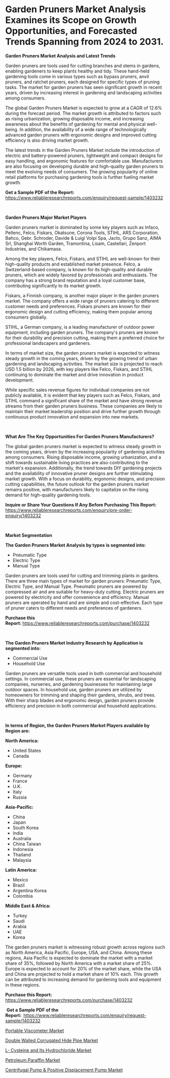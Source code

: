 <p><h1>Garden Pruners Market Analysis Examines its Scope on Growth Opportunities, and Forecasted Trends Spanning from 2024 to 2031.</h1></p><p><strong>Garden Pruners Market Analysis and Latest Trends</strong></p>
<p><p>Garden pruners are tools used for cutting branches and stems in gardens, enabling gardeners to keep plants healthy and tidy. These hand-held gardening tools come in various types such as bypass pruners, anvil pruners, and ratchet pruners, each designed for specific types of pruning tasks. The market for garden pruners has seen significant growth in recent years, driven by increasing interest in gardening and landscaping activities among consumers.</p><p>The global Garden Pruners Market is expected to grow at a CAGR of 12.6% during the forecast period. The market growth is attributed to factors such as rising urbanization, growing disposable income, and increasing awareness about the benefits of gardening for mental and physical well-being. In addition, the availability of a wide range of technologically advanced garden pruners with ergonomic designs and improved cutting efficiency is also driving market growth.</p><p>The latest trends in the Garden Pruners Market include the introduction of electric and battery-powered pruners, lightweight and compact designs for easy handling, and ergonomic features for comfortable use. Manufacturers are also focusing on developing durable and high-quality garden pruners to meet the evolving needs of consumers. The growing popularity of online retail platforms for purchasing gardening tools is further fueling market growth.</p></p>
<p><strong>Get a Sample PDF of the Report:&nbsp;</strong> <a href="https://www.reliableresearchreports.com/enquiry/request-sample/1403232">https://www.reliableresearchreports.com/enquiry/request-sample/1403232</a></p>
<p>&nbsp;</p>
<p><strong>Garden Pruners Major Market Players</strong></p>
<p><p>Garden pruners market is dominated by some key players such as Infaco, Pellenc, Felco, Fiskars, Okatsune, Corona Tools, STIHL, ARS Corporation, Bahco, Gebr. Schroder, Davide & Luigi Volpi Spa, Jacto, Grupo Sanz, AIMA Srl, Shanghai Worth Garden, Tramontina, Lisam, Castellari, Zenport Industries, and Chikamasa.</p><p>Among the key players, Felco, Fiskars, and STIHL are well-known for their high-quality products and established market presence. Felco, a Switzerland-based company, is known for its high-quality and durable pruners, which are widely favored by professionals and enthusiasts. The company has a strong brand reputation and a loyal customer base, contributing significantly to its market growth.</p><p>Fiskars, a Finnish company, is another major player in the garden pruners market. The company offers a wide range of pruners catering to different customer needs and preferences. Fiskars pruners are known for their ergonomic design and cutting efficiency, making them popular among consumers globally.</p><p>STIHL, a German company, is a leading manufacturer of outdoor power equipment, including garden pruners. The company's pruners are known for their durability and precision cutting, making them a preferred choice for professional landscapers and gardeners.</p><p>In terms of market size, the garden pruners market is expected to witness steady growth in the coming years, driven by the growing trend of urban gardening and landscaping activities. The market size is projected to reach USD 1.5 billion by 2026, with key players like Felco, Fiskars, and STIHL continuing to dominate the market and drive innovation in product development.</p><p>While specific sales revenue figures for individual companies are not publicly available, it is evident that key players such as Felco, Fiskars, and STIHL command a significant share of the market and have strong revenue streams from their garden pruners business. These companies are likely to maintain their market leadership position and drive further growth through continuous product innovation and expansion into new markets.</p></p>
<p>&nbsp;</p>
<p><strong>What Are The Key Opportunities For Garden Pruners Manufacturers?</strong></p>
<p><p>The global garden pruners market is expected to witness steady growth in the coming years, driven by the increasing popularity of gardening activities among consumers. Rising disposable income, growing urbanization, and a shift towards sustainable living practices are also contributing to the market's expansion. Additionally, the trend towards DIY gardening projects and the availability of innovative pruner designs are further stimulating market growth. With a focus on durability, ergonomic designs, and precision cutting capabilities, the future outlook for the garden pruners market remains positive, with manufacturers likely to capitalize on the rising demand for high-quality gardening tools.</p></p>
<p><strong>Inquire or Share Your Questions If Any Before Purchasing This Report:</strong> <a href="https://www.reliableresearchreports.com/enquiry/pre-order-enquiry/1403232">https://www.reliableresearchreports.com/enquiry/pre-order-enquiry/1403232</a></p>
<p>&nbsp;</p>
<p><strong>Market Segmentation</strong></p>
<p><strong>The Garden Pruners Market Analysis by types is segmented into:</strong></p>
<p><ul><li>Pneumatic Type</li><li>Electric Type</li><li>Manual Type</li></ul></p>
<p><p>Garden pruners are tools used for cutting and trimming plants in gardens. There are three main types of market for garden pruners: Pneumatic Type, Electric Type, and Manual Type. Pneumatic pruners are powered by compressed air and are suitable for heavy-duty cutting. Electric pruners are powered by electricity and offer convenience and efficiency. Manual pruners are operated by hand and are simple and cost-effective. Each type of pruner caters to different needs and preferences of gardeners.</p></p>
<p><strong>Purchase this Report:&nbsp;</strong><a href="https://www.reliableresearchreports.com/purchase/1403232">https://www.reliableresearchreports.com/purchase/1403232</a></p>
<p>&nbsp;</p>
<p><strong>The Garden Pruners Market Industry Research by Application is segmented into:</strong></p>
<p><ul><li>Commercial Use</li><li>Household Use</li></ul></p>
<p><p>Garden pruners are versatile tools used in both commercial and household settings. In commercial use, these pruners are essential for landscaping companies, nurseries, and gardening businesses for maintaining large outdoor spaces. In household use, garden pruners are utilized by homeowners for trimming and shaping their gardens, shrubs, and trees. With their sharp blades and ergonomic design, garden pruners provide efficiency and precision in both commercial and household applications.</p></p>
<p>&nbsp;</p>
<p><strong>In terms of Region, the Garden Pruners Market Players available by Region are:</strong></p>
<p>
    <p> <strong> North America: </strong>
        <ul>
            <li>United States</li>
            <li>Canada</li>
        </ul>
        </p> 
    <p> <strong> Europe: </strong>
        <ul>
            <li>Germany</li>
            <li>France</li>
            <li>U.K.</li>
            <li>Italy</li>
            <li>Russia</li>
        </ul>
        </p> 
    <p> <strong> Asia-Pacific: </strong>
        <ul>
            <li>China</li>
            <li>Japan</li>
            <li>South Korea</li>
            <li>India</li>
            <li>Australia</li>
            <li>China Taiwan</li>
            <li>Indonesia</li>
            <li>Thailand</li>
            <li>Malaysia</li>
        </ul>
        </p> 
    <p> <strong> Latin America: </strong>
        <ul>
            <li>Mexico</li>
            <li>Brazil</li>
            <li>Argentina Korea</li>
            <li>Colombia</li>
        </ul>
        </p> 
    <p> <strong> Middle East & Africa: </strong>
        <ul>
            <li>Turkey</li>
            <li>Saudi</li>
            <li>Arabia</li>
            <li>UAE</li>
            <li>Korea</li>
        </ul>
    </p>
    </p>
<p><p>The garden pruners market is witnessing robust growth across regions such as North America, Asia Pacific, Europe, USA, and China. Among these regions, Asia Pacific is expected to dominate the market with a market share of 35%, followed by North America with a market share of 25%. Europe is expected to account for 20% of the market share, while the USA and China are projected to hold a market share of 10% each. This growth can be attributed to increasing demand for gardening tools and equipment in these regions.</p></p>
<p><strong>Purchase this Report: </strong><a href="https://www.reliableresearchreports.com/purchase/1403232">https://www.reliableresearchreports.com/purchase/1403232</a></p>
<p>&nbsp;<strong>Get a Sample PDF of the Report:&nbsp;&nbsp;</strong><a href="https://www.reliableresearchreports.com/enquiry/request-sample/1403232">https://www.reliableresearchreports.com/enquiry/request-sample/1403232</a></p>
<p><strong></strong></p>
<p><p><a href="https://view.publitas.com/reportprime-1/portable-viscometer-market-size-growing-and-forecasted-for-period-from-2024-2031-and-provides-complete-market-analysis-of-this-market/">Portable Viscometer Market</a></p><p><a href="https://extreme-scabiosa-c81.notion.site/Double-Walled-Corrugated-Hide-Pipe-Market-with-the-goal-of-estimating-the-market-size-and-future-gro-a492589f1b91400f965ce915bf03df6e">Double Walled Corrugated Hide Pipe Market</a></p><p><a href="https://metal-farmhouse-e95.notion.site/L-Cysteine-and-Its-Hydrochloride-Market-Dynamics-2024-2031-Also-about-Its-Market-Trends-Projectio-7cb4c1eb01704f9493a4a5da07e65183">L- Cysteine and Its Hydrochloride Market</a></p><p><a href="https://view.publitas.com/reportprime-1/petroleum-paraffin-market-growth-market-trends-covid-19-impact-and-forecasts-for-period-from-2024-2031/">Petroleum Paraffin Market</a></p><p><a href="https://summer-dogwood-3e9.notion.site/Centrifugal-Pump-Positive-Displacement-Pump-Market-Furnish-Information-about-Market-Size-Market-S-d0b438036d1a4c30bc1fd58f85fc3d71">Centrifugal Pump & Positive Displacement Pump Market</a></p></p>